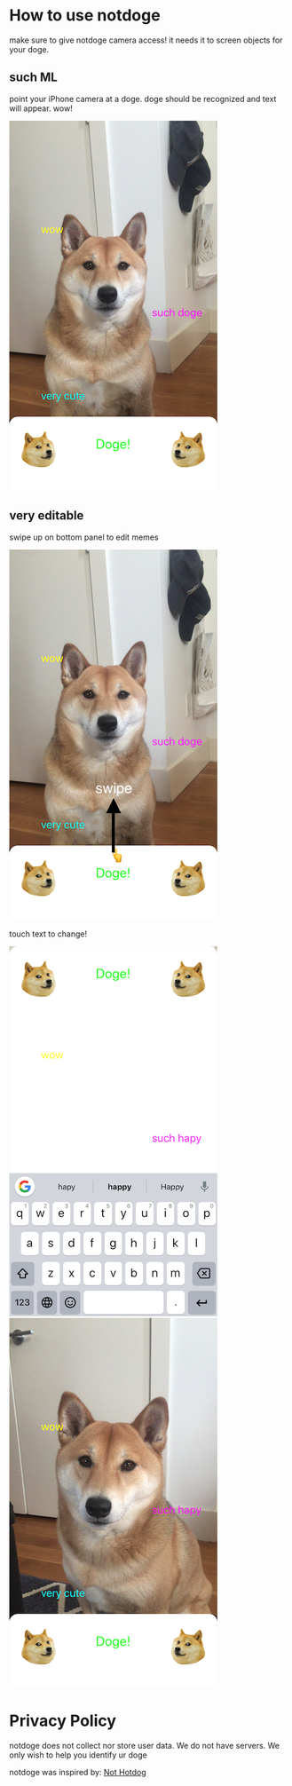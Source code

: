 <h1>How to use notdoge</h1>

make sure to give notdoge camera access! it needs it to screen objects for your doge.

  <h2>such ML</h2>

  point your iPhone camera at a doge. doge should be recognized and text will appear. wow!
  
  ![doge](/img/IMG_3440.PNG)

  <h2>very editable</h2>

  swipe up on bottom panel to edit memes
  
  ![swipe](/img/IMG_3440_copy.PNG)
  
  touch text to change!
  
  ![text](img/IMG_3441.PNG)
  ![new](img/IMG_3442.PNG)

<h1>Privacy Policy</h1>

notdoge does not collect nor store user data. We do not have servers. We only wish to help you identify ur doge

notdoge was inspired by:
[Not Hotdog](https://www.youtube.com/watch?v=ACmydtFDTGs)

